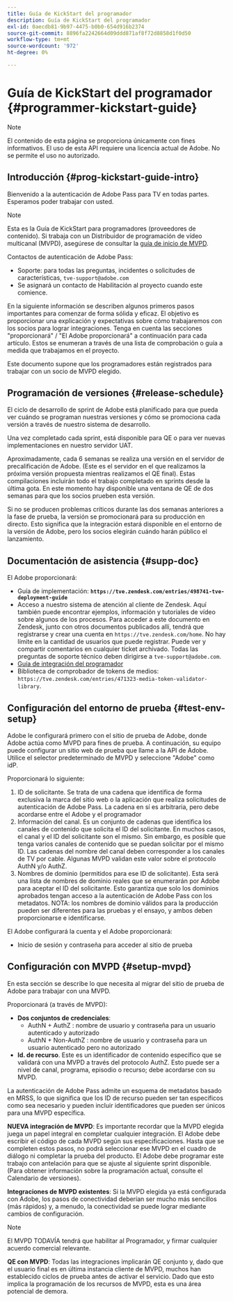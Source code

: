 ```yaml
---
title: Guía de KickStart del programador
description: Guía de KickStart del programador
exl-id: 0aecdb81-9b97-4475-b0b0-654d916b2374
source-git-commit: 8896fa2242664d09ddd871af8f72d8858d1f0d50
workflow-type: tm+mt
source-wordcount: '972'
ht-degree: 0%

---
```


# Guía de KickStart del programador {#programmer-kickstart-guide}

>[!NOTE]
>
>El contenido de esta página se proporciona únicamente con fines informativos. El uso de esta API requiere una licencia actual de Adobe. No se permite el uso no autorizado.

## Introducción {#prog-kickstart-guide-intro}

Bienvenido a la autenticación de Adobe Pass para TV en todas partes. Esperamos poder trabajar con usted.

>[!NOTE]
>
>Esta es la Guía de KickStart para programadores (proveedores de contenido). Si trabaja con un Distribuidor de programación de vídeo multicanal (MVPD), asegúrese de consultar la [guía de inicio de MVPD](/help/authentication/mvpd-kickstart-guide.md).


Contactos de autenticación de Adobe Pass:

* Soporte: para todas las preguntas, incidentes o solicitudes de características, `tve-support@adobe.com`
* Se asignará un contacto de Habilitación al proyecto cuando este comience.

En la siguiente información se describen algunos primeros pasos importantes para comenzar de forma sólida y eficaz. El objetivo es proporcionar una explicación y expectativas sobre cómo trabajaremos con los socios para lograr integraciones. Tenga en cuenta las secciones &quot;proporcionará&quot; / &quot;El Adobe proporcionará&quot; a continuación para cada artículo. Estos se enumeran a través de una lista de comprobación o guía a medida que trabajamos en el proyecto.

Este documento supone que los programadores están registrados para trabajar con un socio de MVPD elegido.

## Programación de versiones {#release-schedule}

El ciclo de desarrollo de sprint de Adobe está planificado para que pueda ver cuándo se programan nuestras versiones y cómo se promociona cada versión a través de nuestro sistema de desarrollo.

Una vez completado cada sprint, está disponible para QE o para ver nuevas implementaciones en nuestro servidor UAT.

Aproximadamente, cada 6 semanas se realiza una versión en el servidor de precalificación de Adobe. (Este es el servidor en el que realizamos la próxima versión propuesta mientras realizamos el QE final). Estas compilaciones incluirán todo el trabajo completado en sprints desde la última gota. En este momento hay disponible una ventana de QE de dos semanas para que los socios prueben esta versión.

Si no se producen problemas críticos durante las dos semanas anteriores a la fase de prueba, la versión se promocionará para su producción en directo. Esto significa que la integración estará disponible en el entorno de la versión de Adobe, pero los socios elegirán cuándo harán público el lanzamiento.

<!--For the latest release schedule information, see the Release Calendar.-->

## Documentación de asistencia {#supp-doc}

El Adobe proporcionará:

* Guía de implementación: **`https://tve.zendesk.com/entries/498741-tve-deployment-guide`**
* Acceso a nuestro sistema de atención al cliente de Zendesk. Aquí también puede encontrar ejemplos, información y tutoriales de vídeo sobre algunos de los procesos. Para acceder a este documento en Zendesk, junto con otros documentos publicados allí, tendrá que registrarse y crear una cuenta en `https://tve.zendesk.com/home`. No hay límite en la cantidad de usuarios que puede registrar.  Puede ver y compartir comentarios en cualquier ticket archivado. Todas las preguntas de soporte técnico deben dirigirse a `tve-support@adobe.com`.
* [Guía de integración del programador](/help/authentication/programmer-integration-guide-overview.md)
* Biblioteca de comprobador de tokens de medios: `https://tve.zendesk.com/entries/471323-media-token-validator-library`.

## Configuración del entorno de prueba {#test-env-setup}

Adobe le configurará primero con el sitio de prueba de Adobe, donde Adobe actúa como MVPD para fines de prueba. A continuación, su equipo puede configurar un sitio web de prueba que llame a la API de Adobe. Utilice el selector predeterminado de MVPD y seleccione &quot;Adobe&quot; como idP.

Proporcionará lo siguiente:

1. ID de solicitante. Se trata de una cadena que identifica de forma exclusiva la marca del sitio web o la aplicación que realiza solicitudes de autenticación de Adobe Pass. La cadena en sí es arbitraria, pero debe acordarse entre el Adobe y el programador
1. Información del canal. Es un conjunto de cadenas que identifica los canales de contenido que solicita el ID del solicitante. En muchos casos, el canal y el ID del solicitante son el mismo. Sin embargo, es posible que tenga varios canales de contenido que se puedan solicitar por el mismo ID. Las cadenas del nombre del canal deben corresponder a los canales de TV por cable. Algunas MVPD validan este valor sobre el protocolo AuthN y/o AuthZ.
1. Nombres de dominio (permitidos para ese ID de solicitante). Esta será una lista de nombres de dominio reales que se enumerarán por Adobe para aceptar el ID del solicitante. Esto garantiza que solo los dominios aprobados tengan acceso a la autenticación de Adobe Pass con los metadatos. NOTA: los nombres de dominio válidos para la producción pueden ser diferentes para las pruebas y el ensayo, y ambos deben proporcionarse e identificarse.

El Adobe configurará la cuenta y el Adobe proporcionará:

* Inicio de sesión y contraseña para acceder al sitio de prueba

## Configuración con MVPD {#setup-mvpd}

En esta sección se describe lo que necesita al migrar del sitio de prueba de Adobe para trabajar con una MVPD.

Proporcionará (a través de MVPD):

* **Dos conjuntos de credenciales**:
   * AuthN + AuthZ : nombre de usuario y contraseña para un usuario autenticado y autorizado
   * AuthN + Non-AuthZ : nombre de usuario y contraseña para un usuario autenticado pero no autorizado
* **Id. de recurso**. Este es un identificador de contenido específico que se validará con una MVPD a través del protocolo AuthZ. Esto puede ser a nivel de canal, programa, episodio o recurso; debe acordarse con su MVPD.

La autenticación de Adobe Pass admite un esquema de metadatos basado en MRSS, lo que significa que los ID de recurso pueden ser tan específicos como sea necesario y pueden incluir identificadores que pueden ser únicos para una MVPD específica.

**NUEVA integración de MVPD**: Es importante recordar que la MVPD elegida juega un papel integral en completar cualquier integración. El Adobe debe escribir el código de cada MVPD según sus especificaciones. Hasta que se completen estos pasos, no podrá seleccionar ese MVPD en el cuadro de diálogo ni completar la prueba del producto. El Adobe debe programar este trabajo con antelación para que se ajuste al siguiente sprint disponible. (Para obtener información sobre la programación actual, consulte el Calendario de versiones).

**Integraciones de MVPD existentes**: Si la MVPD elegida ya está configurada con Adobe, los pasos de conectividad deberían ser mucho más sencillos (más rápidos) y, a menudo, la conectividad se puede lograr mediante cambios de configuración.

>[!NOTE]
>
>El MVPD TODAVÍA tendrá que habilitar al Programador, y firmar cualquier acuerdo comercial relevante.

**QE con MVPD**: Todas las integraciones implicarán QE conjunto y, dado que el usuario final es en última instancia cliente de MVPD, muchos han establecido ciclos de prueba antes de activar el servicio. Dado que esto implica la programación de los recursos de MVPD, esta es una área potencial de demora.

<!--
>[RELATEDINFORMATION]
>[MVPD Kickstart Guide](help\authentication\mvpd-kickstart-guide.md)
-->

